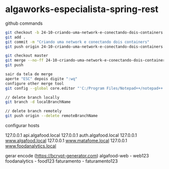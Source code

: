 # algaworks-especialista-spring-rest

github commands

```bash
git checkout -b 24-10-criando-uma-network-e-conectando-dois-containers
git add .
git commit -m "Criando uma network e conectando dois containers"
git push origin 24-10-criando-uma-network-e-conectando-dois-containers

git checkout master
git merge --no-ff 24-10-criando-uma-network-e-conectando-dois-containers
git push

sair da tela de merge
aperte "ESC" depois digite ":wq"
configure other merge tool
git config --global core.editor "'C:/Program Files/Notepad++/notepad++.exe' -multiInst -notabbar -nosession -noPlugin"

// delete branch locally
git branch -d localBranchName

// delete branch remotely
git push origin --delete remoteBranchName
```

configurar hosts

127.0.0.1       api.algafood.local
127.0.0.1       auth.algafood.local
127.0.0.1       www.algafood.local
127.0.0.1       www.matafome.local
127.0.0.1       www.foodanalytics.local

gerar encode (https://bcrypt-generator.com)
algafood-web - web123
foodanalytics - food123
faturamento - faturamento123